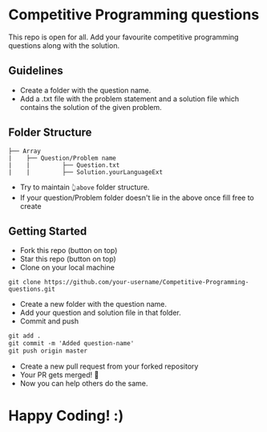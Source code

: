 # Competitive Programming questions

This repo is open for all. Add your favourite competitive programming questions along with the solution.

## Guidelines

- Create a folder with the question name.
- Add a .txt file with the problem statement and a solution file which contains the solution of the given problem.

## Folder Structure

```
├── Array
|    ├── Question/Problem name
|    |         ├── Question.txt
|    |         ├── Solution.yourLanguageExt
```

- Try to maintain `👆above` folder structure.
- If your question/Problem folder doesn't lie in the above once fill free to create

## Getting Started

- Fork this repo (button on top)
- Star this repo (button on top)
- Clone on your local machine

```terminal
git clone https://github.com/your-username/Competitive-Programming-questions.git
```

- Create a new folder with the question name.
- Add your question and solution file in that folder.
- Commit and push

```markdown
git add .
git commit -m 'Added question-name'
git push origin master
```

- Create a new pull request from your forked repository
- Your PR gets merged! 🎃
- Now you can help others do the same.

# Happy Coding! :)
